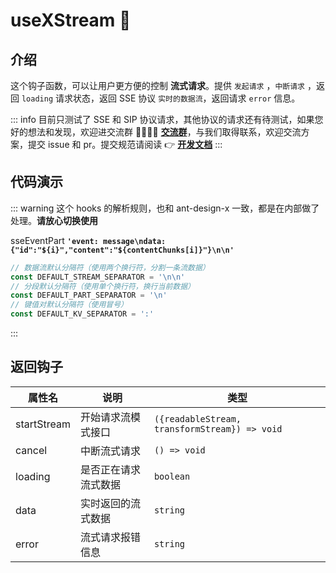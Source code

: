 # useXStream 🌱

## 介绍

这个钩子函数，可以让用户更方便的控制 **流式请求**。提供 `发起请求` ，`中断请求` ，返回 `loading` 请求状态，返回 SSE 协议 `实时的数据流`，返回请求 `error` 信息。

::: info
目前只测试了 SSE 和 SIP 协议请求，其他协议的请求还有待测试，如果您好的想法和发现，欢迎进交流群 👨‍👩‍👧‍👧 **[交流群](https://github.com/element-plus-x/Element-Plus-X?tab=readme-ov-file#-%E7%A4%BE%E5%8C%BA%E6%94%AF%E6%8C%81)**，与我们取得联系，欢迎交流方案，提交 issue 和 pr。提交规范请阅读 👉 **[开发文档](https://element-plus-x.com/guide/develop.html)**
:::

## 代码演示

<demo src="./demos/useSSE.vue"></demo>

<demo src="./demos/useSIP.vue"></demo>

::: warning
这个 hooks 的解析规则，也和 ant-design-x 一致，都是在内部做了处理。**请放心切换使用**

sseEventPart
**`'event: message\ndata: {"id":"${i}","content":"${contentChunks[i]}"}\n\n'`**

```ts
// 数据流默认分隔符（使用两个换行符，分割一条流数据）
const DEFAULT_STREAM_SEPARATOR = '\n\n'
// 分段默认分隔符（使用单个换行符，换行当前数据）
const DEFAULT_PART_SEPARATOR = '\n'
// 键值对默认分隔符（使用冒号）
const DEFAULT_KV_SEPARATOR = ':'
```
:::

## 返回钩子

| 属性名  | 说明                 | 类型                         |
| ----- | -------------------- | ---------------------------- |
| startStream | 开始请求流模式接口 | `({readableStream, transformStream}) => void` |
| cancel | 中断流式请求 | `() => void` |
| loading | 是否正在请求流式数据 | `boolean` |
| data | 实时返回的流式数据 | `string` |
| error | 流式请求报错信息 | `string` |
